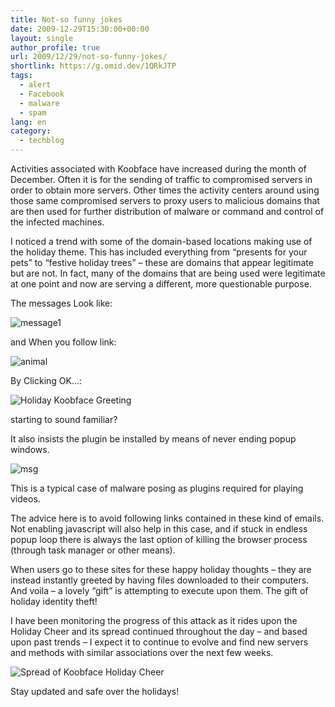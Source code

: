 ```yaml
---
title: Not-so funny jokes
date: 2009-12-29T15:30:00+00:00
layout: single
author_profile: true
url: 2009/12/29/not-so-funny-jokes/
shortlink: https://g.omid.dev/1QRkJTP
tags:
  - alert
  - Facebook
  - malware
  - spam
lang: en
category: 
  - techblog
---
```


Activities associated with Koobface have increased during the month of December. Often it is for the sending of traffic to compromised servers in order to obtain more servers. Other times the activity centers around using those same compromised servers to proxy users to malicious domains that are then used for further distribution of malware or command and control of the infected machines.

I noticed a trend with some of the domain-based locations making use of the holiday theme. This has included everything from “presents for your pets” to “festive holiday trees” – these are domains that appear legitimate but are not. In fact, many of the domains that are being used were legitimate at one point and now are serving a different, more questionable purpose.

The messages Look like:

![message1](/images/2009/12/message1.png)

and When you follow link:

![animal](/images/2009/12/animal.jpg)

By Clicking OK...:

![Holiday Koobface Greeting](/images/2009/12/Holiday%20Koobface%20Greetings.png)

starting to sound familiar?

It also insists the plugin be installed by means of never ending popup windows.

![msg](/images/2009/12/msg.jpg)

This is a typical case of malware posing as plugins required for playing videos.

The advice here is to avoid following links contained in these kind of emails. Not enabling javascript will also help in this case, and if stuck in endless popup loop there is always the last option of killing the browser process (through task manager or other means).

When users go to these sites for these happy holiday thoughts – they are instead instantly greeted by having files downloaded to their computers. And voila – a lovely “gift” is attempting to execute upon them. The gift of holiday identity theft!

I have been monitoring the progress of this attack as it rides upon the Holiday Cheer and its spread continued throughout the day – and based upon past trends – I expect it to continue to evolve and find new servers and methods with similar associations over the next few weeks.

![Spread of Koobface Holiday Cheer](/images/2009/12/Spread%20of%20Koobface%20Holiday%20Cheer.jpg)

Stay updated and safe over the holidays!
